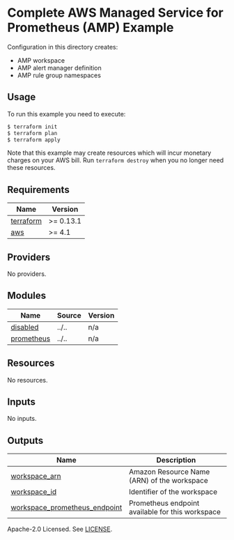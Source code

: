 # Complete AWS Managed Service for Prometheus (AMP) Example

Configuration in this directory creates:

- AMP workspace
- AMP alert manager definition
- AMP rule group namespaces

## Usage

To run this example you need to execute:

```bash
$ terraform init
$ terraform plan
$ terraform apply
```

Note that this example may create resources which will incur monetary charges on your AWS bill. Run `terraform destroy` when you no longer need these resources.

<!-- BEGINNING OF PRE-COMMIT-TERRAFORM DOCS HOOK -->
## Requirements

| Name | Version |
|------|---------|
| <a name="requirement_terraform"></a> [terraform](#requirement\_terraform) | >= 0.13.1 |
| <a name="requirement_aws"></a> [aws](#requirement\_aws) | >= 4.1 |

## Providers

No providers.

## Modules

| Name | Source | Version |
|------|--------|---------|
| <a name="module_disabled"></a> [disabled](#module\_disabled) | ../.. | n/a |
| <a name="module_prometheus"></a> [prometheus](#module\_prometheus) | ../.. | n/a |

## Resources

No resources.

## Inputs

No inputs.

## Outputs

| Name | Description |
|------|-------------|
| <a name="output_workspace_arn"></a> [workspace\_arn](#output\_workspace\_arn) | Amazon Resource Name (ARN) of the workspace |
| <a name="output_workspace_id"></a> [workspace\_id](#output\_workspace\_id) | Identifier of the workspace |
| <a name="output_workspace_prometheus_endpoint"></a> [workspace\_prometheus\_endpoint](#output\_workspace\_prometheus\_endpoint) | Prometheus endpoint available for this workspace |
<!-- END OF PRE-COMMIT-TERRAFORM DOCS HOOK -->

Apache-2.0 Licensed. See [LICENSE](https://github.com/terraform-aws-modules/terraform-aws-managed-service-prometheus/blob/main/LICENSE).
